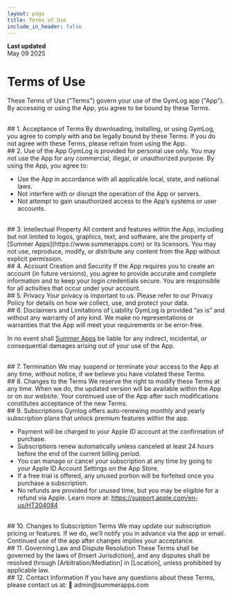 ```yaml
---
layout: page
title: Terms of Use
include_in_header: false
---
```


**Last updated**  
May 09 2025

# Terms of Use
These Terms of Use ("Terms") govern your use of the GymLog app ("App"). By accessing or using the App, you agree to be bound by these Terms.

<br>
## 1. Acceptance of Terms
By downloading, installing, or using GymLog, you agree to comply with and be legally bound by these Terms. If you do not agree with these Terms, please refrain from using the App.

<br>
## 2. Use of the App
GymLog is provided for personal use only. You may not use the App for any commercial, illegal, or unauthorized purpose. By using the App, you agree to:

- Use the App in accordance with all applicable local, state, and national laws.
- Not interfere with or disrupt the operation of the App or servers.
- Not attempt to gain unauthorized access to the App’s systems or user accounts.

<br>
## 3. Intellectual Property
All content and features within the App, including but not limited to logos, graphics, text, and software, are the property of [Summer Apps](https://www.summerapps.com) or its licensors. You may not use, reproduce, modify, or distribute any content from the App without explicit permission.

<br>
## 4. Account Creation and Security
If the App requires you to create an account (in future versions), you agree to provide accurate and complete information and to keep your login credentials secure. You are responsible for all activities that occur under your account.

<br>
## 5. Privacy
Your privacy is important to us. Please refer to our Privacy Policy for details on how we collect, use, and protect your data.

<br>
## 6. Disclaimers and Limitations of Liability
GymLog is provided “as is” and without any warranty of any kind. We make no representations or warranties that the App will meet your requirements or be error-free.

In no event shall [Summer Apps](https://www.summerapps.com) be liable for any indirect, incidental, or consequential damages arising out of your use of the App.

<br>
## 7. Termination
We may suspend or terminate your access to the App at any time, without notice, if we believe you have violated these Terms.

<br>
## 8. Changes to the Terms
We reserve the right to modify these Terms at any time. When we do, the updated version will be available within the App or on our website. Your continued use of the App after such modifications constitutes acceptance of the new Terms.

<br>
## 9. Subscriptions
Gymlog offers auto-renewing monthly and yearly subscription plans that unlock premium features within the app.

- Payment will be charged to your Apple ID account at the confirmation of purchase.
- Subscriptions renew automatically unless canceled at least 24 hours before the end of the current billing period.
- You can manage or cancel your subscription at any time by going to your Apple ID Account Settings on the App Store.
- If a free trial is offered, any unused portion will be forfeited once you purchase a subscription.
- No refunds are provided for unused time, but you may be eligible for a refund via Apple. Learn more at:
https://support.apple.com/en-us/HT204084

<br>
## 10. Changes to Subscription Terms
We may update our subscription pricing or features. If we do, we’ll notify you in advance via the app or email. Continued use of the app after changes implies your acceptance.

<br>
## 11. Governing Law and Dispute Resolution
These Terms shall be governed by the laws of [Insert Jurisdiction], and any disputes shall be resolved through [Arbitration/Mediation] in [Location], unless prohibited by applicable law.

<br>
## 12. Contact Information
If you have any questions about these Terms, please contact us at:
📧 admin@summerapps.com
<br>